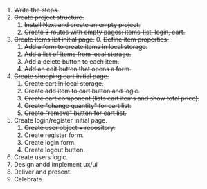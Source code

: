 1. ~~Write the steps.~~
2. ~~Create project structure.~~
    1. ~~Install Next and create an empty project.~~
    2. ~~Create 3 routes with empty pages: items-list, login, cart.~~
3. ~~Create items list initial page.~~
    0. ~~Define item properties.~~
    1. ~~Add a form to create items in local storage.~~
    2. ~~Add a list of items from local storage.~~
    3. ~~Add a delete button to each item.~~
    4. ~~Add an edit button that opens a form.~~
4. ~~Create shopping cart initial page.~~
    1. ~~Create cart in local storage.~~
    2. ~~Create add item to cart button and logic.~~
    3. ~~Create cart component (lists cart items and show total price).~~
    4. ~~Create "change quantity" for cart list.~~
    5. ~~Create "remove" button for cart list.~~
5. Create login/register initial page.
    1. ~~Create user object + repository.~~
    2. Create register form.
    3. Create login form.
    4. Create logout button.
6. Create users logic.
7. Design andd implement ux/ui
8. Deliver and present.
9. Celebrate.